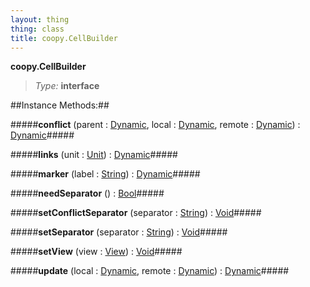 ```yaml
---
layout: thing
thing: class
title: coopy.CellBuilder
---
```

**coopy.CellBuilder**



> *Type:* **interface**




##Instance Methods:##


#####**conflict** (parent : <a href="../Dynamic.html" class="type">Dynamic</a>, local : <a href="../Dynamic.html" class="type">Dynamic</a>, remote : <a href="../Dynamic.html" class="type">Dynamic</a>) : <a href="../Dynamic.html" class="type">Dynamic</a>#####




#####**links** (unit : <a href="../coopy/Unit.html" class="type">Unit</a>) : <a href="../Dynamic.html" class="type">Dynamic</a>#####




#####**marker** (label : <a href="../String.html" class="type">String</a>) : <a href="../Dynamic.html" class="type">Dynamic</a>#####




#####**needSeparator** () : <a href="../Bool.html" class="type">Bool</a>#####




#####**setConflictSeparator** (separator : <a href="../String.html" class="type">String</a>) : <a href="../Void.html" class="type">Void</a>#####




#####**setSeparator** (separator : <a href="../String.html" class="type">String</a>) : <a href="../Void.html" class="type">Void</a>#####




#####**setView** (view : <a href="../coopy/View.html" class="type">View</a>) : <a href="../Void.html" class="type">Void</a>#####




#####**update** (local : <a href="../Dynamic.html" class="type">Dynamic</a>, remote : <a href="../Dynamic.html" class="type">Dynamic</a>) : <a href="../Dynamic.html" class="type">Dynamic</a>#####




